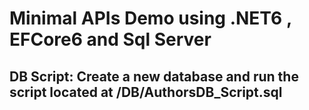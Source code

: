 # Minimal APIs Demo using .NET6 , EFCore6 and Sql Server

## DB Script: Create a new database and run the script located at /DB/AuthorsDB_Script.sql
